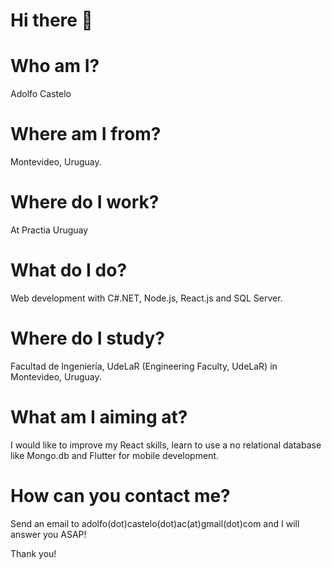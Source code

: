 # Hi there 👋


# Who am I?

Adolfo Castelo

# Where am I from?

Montevideo, Uruguay. 

# Where do I work?

At Practia Uruguay

# What do I do?

Web development with C#.NET, Node.js, React.js and SQL Server.

# Where do I study?

Facultad de Ingeniería, UdeLaR (Engineering Faculty, UdeLaR) in Montevideo, Uruguay. 

# What am I aiming at?

I would like to improve my React skills, learn to use a no relational database like Mongo.db and Flutter for mobile development. 

# How can you contact me?

Send an email to adolfo(dot)castelo(dot)ac(at)gmail(dot)com and I will answer you ASAP!

Thank you!

